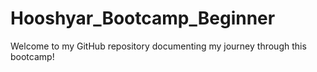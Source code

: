 # Hooshyar_Bootcamp_Beginner
Welcome to my GitHub repository documenting my journey through this bootcamp!
